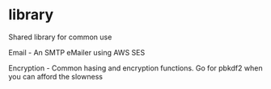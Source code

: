 # library
Shared library for common use

Email - An SMTP eMailer using AWS SES

Encryption - Common hasing and encryption functions. Go for pbkdf2 when you can afford the slowness

